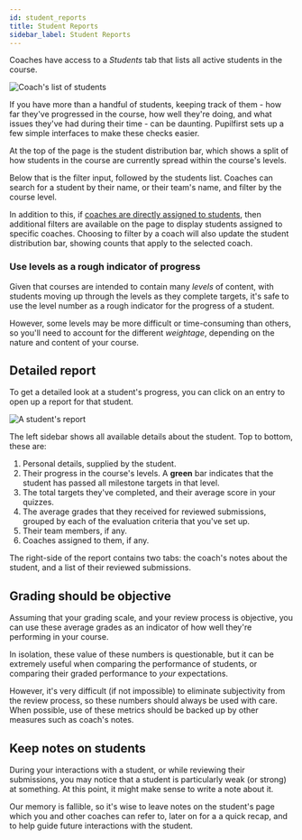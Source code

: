 ```yaml
---
id: student_reports
title: Student Reports
sidebar_label: Student Reports
---
```


Coaches have access to a _Students_ tab that lists all active students in the course.

![Coach's list of students](https://res.cloudinary.com/sv-co/image/upload/v1589827145/pupilfirst_documentation/student_reports/students_page_nwqxia.png)

If you have more than a handful of students, keeping track of them - how far they've progressed in the course, how well they're doing, and what issues they've had during their time - can be daunting. Pupilfirst sets up a few simple interfaces to make these checks easier.

At the top of the page is the student distribution bar, which shows a split of how students in the course are currently spread within the course's levels.

Below that is the filter input, followed by the students list. Coaches can search for a student by their name, or their team's name, and filter by the course level.

In addition to this, if [coaches are directly assigned to students](/users/coaches#assigning-coaches-to-students-and-teams), then additional filters are available on the page to display students assigned to specific coaches. Choosing to filter by a coach will also update the student distribution bar, showing counts that apply to the selected coach.

### Use levels as a rough indicator of progress

Given that courses are intended to contain many _levels_ of content, with students moving up through the levels as they complete targets, it's safe to use the level number as a rough indicator for the progress of a student.

However, some levels may be more difficult or time-consuming than others, so you'll need to account for the different _weightage_, depending on the nature and content of your course.

## Detailed report

To get a detailed look at a student's progress, you can click on an entry to open up a report for that student.

![A student's report](https://res.cloudinary.com/sv-co/image/upload/v1582530863/pupilfirst_documentation/student_reports/student_report_sv4bhj.png)

The left sidebar shows all available details about the student. Top to bottom, these are:

1. Personal details, supplied by the student.
2. Their progress in the course's levels. A **green** bar indicates that the student has passed all milestone targets in that level.
3. The total targets they've completed, and their average score in your quizzes.
4. The average grades that they received for reviewed submissions, grouped by each of the evaluation criteria that you've set up.
5. Their team members, if any.
6. Coaches assigned to them, if any.

The right-side of the report contains two tabs: the coach's notes about the student, and a list of their reviewed submissions.

## Grading should be objective

Assuming that your grading scale, and your review process is objective, you can use these average grades as an indicator of how well they're performing in your course.

In isolation, these value of these numbers is questionable, but it can be extremely useful when comparing the performance of students, or comparing their graded performance to _your_ expectations.

However, it's very difficult (if not impossible) to eliminate subjectivity from the review process, so these numbers should always be used with care. When possible, use of these metrics should be backed up by other measures such as coach's notes.

## Keep notes on students

During your interactions with a student, or while reviewing their submissions, you may notice that a student is particularly weak (or strong) at something. At this point, it might make sense to write a note about it.

Our memory is fallible, so it's wise to leave notes on the student's page which you and other coaches can refer to, later on for a a quick recap, and to help guide future interactions with the student.
